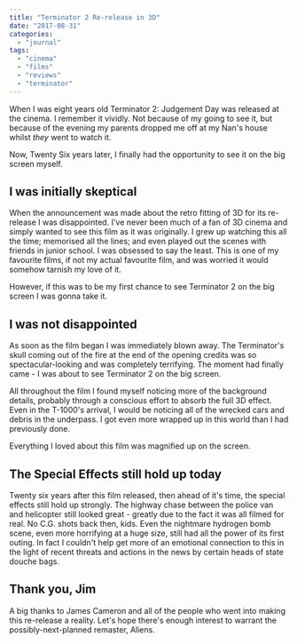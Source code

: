```yaml
---
title: "Terminator 2 Re-release in 3D"
date: "2017-08-31"
categories: 
  - "journal"
tags: 
  - "cinema"
  - "films"
  - "reviews"
  - "terminator"
---
```


When I was eight years old Terminator 2: Judgement Day was released at the cinema. I remember it vividly. Not because of my going to see it, but because of the evening my parents dropped me off at my Nan's house whilst _they_ went to watch it.

Now, Twenty Six years later, I finally had the opportunity to see it on the big screen myself.

## I was initially skeptical

When the announcement was made about the retro fitting of 3D for its re-release I was disappointed. I've never been much of a fan of 3D cinema and simply wanted to see this film as it was originally. I grew up watching this all the time; memorised all the lines; and even played out the scenes with friends in junior school. I was obsessed to say the least. This is one of my favourite films, if not my actual favourite film, and was worried it would somehow tarnish my love of it.

However, if this was to be my first chance to see Terminator 2 on the big screen I was gonna take it.

## I was not disappointed

As soon as the film began I was immediately blown away. The Terminator's skull coming out of the fire at the end of the opening credits was so spectacular-looking and was completely terrifying. The moment had finally came - I was about to see Terminator 2 on the big screen.

All throughout the film I found myself noticing more of the background details, probably through a conscious effort to absorb the full 3D effect. Even in the T-1000's arrival, I would be noticing all of the wrecked cars and debris in the underpass. I got even more wrapped up in this world than I had previously done.

Everything I loved about this film was magnified up on the screen.

## The Special Effects still hold up today

Twenty six years after this film released, then ahead of it's time, the special effects still hold up strongly. The highway chase between the police van and helicopter still looked great - greatly due to the fact it was all filmed for real. No C.G. shots back then, kids. Even the nightmare hydrogen bomb scene, even more horrifying at a huge size, still had all the power of its first outing. In fact I couldn't help get more of an emotional connection to this in the light of recent threats and actions in the news by certain heads of state douche bags.

## Thank you, Jim

A big thanks to James Cameron and all of the people who went into making this re-release a reality. Let's hope there's enough interest to warrant the possibly-next-planned remaster, Aliens.
